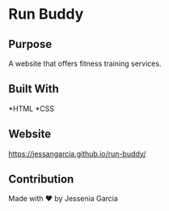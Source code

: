 # Run Buddy

## Purpose
A website that offers fitness training services.

## Built With
*HTML
*CSS

## Website
https://jessangarcia.github.io/run-buddy/

## Contribution
Made with ❤️ by Jessenia Garcia
